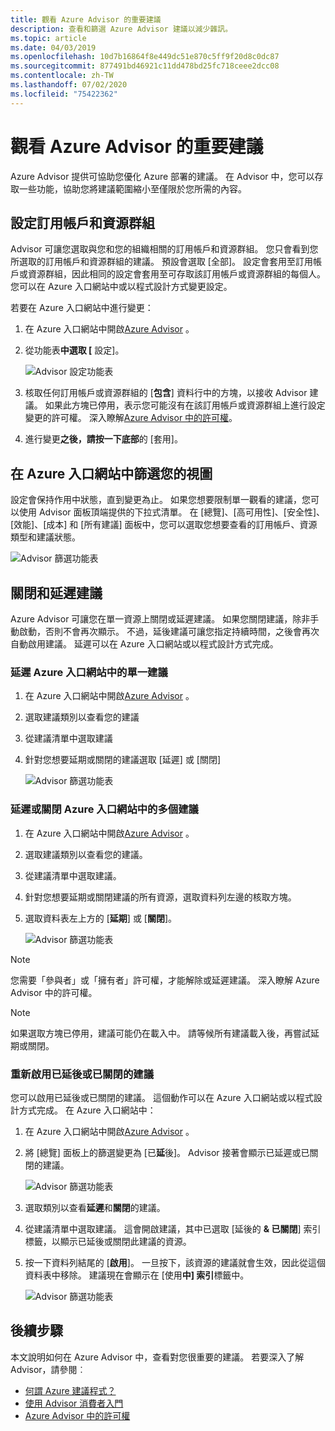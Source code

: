 ```yaml
---
title: 觀看 Azure Advisor 的重要建議
description: 查看和篩選 Azure Advisor 建議以減少雜訊。
ms.topic: article
ms.date: 04/03/2019
ms.openlocfilehash: 10d7b16864f8e449dc51e870c5ff9f20d8c0dc87
ms.sourcegitcommit: 877491bd46921c11dd478bd25fc718ceee2dcc08
ms.contentlocale: zh-TW
ms.lasthandoff: 07/02/2020
ms.locfileid: "75422362"
---
```

# <a name="view-azure-advisor-recommendations-that-matter-to-you"></a>觀看 Azure Advisor 的重要建議

Azure Advisor 提供可協助您優化 Azure 部署的建議。 在 Advisor 中，您可以存取一些功能，協助您將建議範圍縮小至僅限於您所需的內容。

## <a name="configure-subscriptions-and-resource-groups"></a>設定訂用帳戶和資源群組

Advisor 可讓您選取與您和您的組織相關的訂用帳戶和資源群組。 您只會看到您所選取的訂用帳戶和資源群組的建議。 預設會選取 [全部]。 設定會套用至訂用帳戶或資源群組，因此相同的設定會套用至可存取該訂用帳戶或資源群組的每個人。 您可以在 Azure 入口網站中或以程式設計方式變更設定。

若要在 Azure 入口網站中進行變更：

1. 在 Azure 入口網站中開啟[Azure Advisor](https://aka.ms/azureadvisordashboard) 。

1. 從功能表**中選取 [** 設定]。

   ![Advisor 設定功能表](./media/view-recommendations/configuration.png)

1. 核取任何訂用帳戶或資源群組的 [**包含**] 資料行中的方塊，以接收 Advisor 建議。 如果此方塊已停用，表示您可能沒有在該訂用帳戶或資源群組上進行設定變更的許可權。 深入瞭解[Azure Advisor 中的許可權](permissions.md)。

1. 進行變更**之後，請按一下底部**的 [套用]。

## <a name="filtering-your-view-in-the-azure-portal"></a>在 Azure 入口網站中篩選您的視圖

設定會保持作用中狀態，直到變更為止。 如果您想要限制單一觀看的建議，您可以使用 Advisor 面板頂端提供的下拉式清單。 在 [總覽]、[高可用性]、[安全性]、[效能]、[成本] 和 [所有建議] 面板中，您可以選取您想要查看的訂用帳戶、資源類型和建議狀態。

   ![Advisor 篩選功能表](./media/view-recommendations/filtering.png)

## <a name="dismissing-and-postponing-recommendations"></a>關閉和延遲建議

Azure Advisor 可讓您在單一資源上關閉或延遲建議。 如果您關閉建議，除非手動啟動，否則不會再次顯示。 不過，延後建議可讓您指定持續時間，之後會再次自動啟用建議。 延遲可以在 Azure 入口網站或以程式設計方式完成。

### <a name="postpone-a-single-recommendation-in-the-azure-portal"></a>延遲 Azure 入口網站中的單一建議 

1. 在 Azure 入口網站中開啟[Azure Advisor](https://aka.ms/azureadvisordashboard) 。
1. 選取建議類別以查看您的建議
1. 從建議清單中選取建議
1. 針對您想要延期或關閉的建議選取 [延遲] 或 [關閉]

     ![Advisor 篩選功能表](./media/view-recommendations/postpone-dismiss.png)

### <a name="postpone-or-dismiss-a-multiple-recommendations-in-the-azure-portal"></a>延遲或關閉 Azure 入口網站中的多個建議

1. 在 Azure 入口網站中開啟[Azure Advisor](https://aka.ms/azureadvisordashboard) 。
1. 選取建議類別以查看您的建議。
1. 從建議清單中選取建議。
1. 針對您想要延期或關閉建議的所有資源，選取資料列左邊的核取方塊。
1. 選取資料表左上方的 [**延期**] 或 [**關閉**]。

     ![Advisor 篩選功能表](./media/view-recommendations/postpone-dismiss-multiple.png)

> [!NOTE]
> 您需要「參與者」或「擁有者」許可權，才能解除或延遲建議。 深入瞭解 Azure Advisor 中的許可權。

> [!NOTE]
> 如果選取方塊已停用，建議可能仍在載入中。 請等候所有建議載入後，再嘗試延期或關閉。

### <a name="reactivate-a-postponed-or-dismissed-recommendation"></a>重新啟用已延後或已關閉的建議

您可以啟用已延後或已關閉的建議。 這個動作可以在 Azure 入口網站或以程式設計方式完成。 在 Azure 入口網站中：

1. 在 Azure 入口網站中開啟[Azure Advisor](https://aka.ms/azureadvisordashboard) 。

1. 將 [總覽] 面板上的篩選變更為 [已**延**後]。 Advisor 接著會顯示已延遲或已關閉的建議。

    ![Advisor 篩選功能表](./media/view-recommendations/activate-postponed.png)

1. 選取類別以查看**延遲**和**關閉**的建議。

1. 從建議清單中選取建議。 這會開啟建議，其中已選取 [延後的 **& 已關閉**] 索引標籤，以顯示已延後或關閉此建議的資源。

1. 按一下資料列結尾的 [**啟用**]。 一旦按下，該資源的建議就會生效，因此從這個資料表中移除。 建議現在會顯示在 [使用**中] 索引**標籤中。
 
     ![Advisor 篩選功能表](./media/view-recommendations/activate-postponed-2.png)

## <a name="next-steps"></a>後續步驟

本文說明如何在 Azure Advisor 中，查看對您很重要的建議。 若要深入了解 Advisor，請參閱︰ 

- [何謂 Azure 建議程式？](advisor-overview.md)
- [使用 Advisor 消費者入門](advisor-get-started.md)
- [Azure Advisor 中的許可權](permissions.md)



